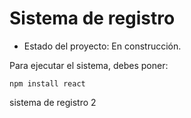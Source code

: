 <h1>Sistema de registro</h1>

- Estado del proyecto: En construcción.

Para ejecutar el sistema, debes poner:

```npm install react```

sistema de registro 2
